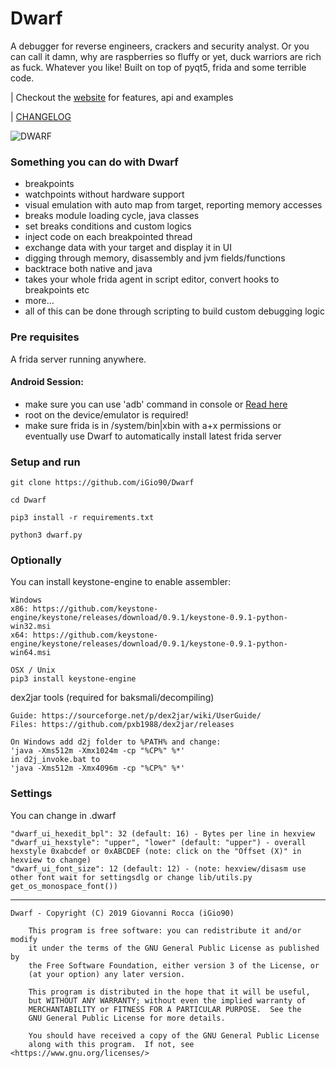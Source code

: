 # Dwarf

A debugger for reverse engineers, crackers and security analyst.
Or you can call it damn, why are raspberries so fluffy or yet, duck warriors are rich as fuck. Whatever you like!
Built on top of pyqt5, frida and some terrible code.

| Checkout the [website](https://igio90.github.io/Dwarf/) for features, api and examples

| [CHANGELOG](https://igio90.github.io/Dwarf/docs/changelog.html)

![DWARF](https://i.imgur.com/rbOwjh5.png)

### Something you can do with Dwarf
* breakpoints
* watchpoints without hardware support
* visual emulation with auto map from target, reporting memory accesses
* breaks module loading cycle, java classes
* set breaks conditions and custom logics
* inject code on each breakpointed thread
* exchange data with your target and display it in UI
* digging through memory, disassembly and jvm fields/functions
* backtrace both native and java
* takes your whole frida agent in script editor, convert hooks to breakpoints etc 
* more... 
* all of this can be done through scripting to build custom debugging logic

### Pre requisites
A frida server running anywhere.

#### Android Session:
  + make sure you can use 'adb' command in console or [Read here](https://www.xda-developers.com/adb-fastboot-any-directory-windows-linux/)
  + root on the device/emulator is required!
  + make sure frida is in /system/bin|xbin with a+x permissions or eventually use Dwarf to automatically install latest frida server 

### Setup and run

```
git clone https://github.com/iGio90/Dwarf

cd Dwarf

pip3 install -r requirements.txt

python3 dwarf.py
```

### Optionally

You can install keystone-engine to enable assembler:

```
Windows
x86: https://github.com/keystone-engine/keystone/releases/download/0.9.1/keystone-0.9.1-python-win32.msi
x64: https://github.com/keystone-engine/keystone/releases/download/0.9.1/keystone-0.9.1-python-win64.msi

OSX / Unix
pip3 install keystone-engine
```

dex2jar tools (required for baksmali/decompiling)
```
Guide: https://sourceforge.net/p/dex2jar/wiki/UserGuide/
Files: https://github.com/pxb1988/dex2jar/releases

On Windows add d2j folder to %PATH% and change:
'java -Xms512m -Xmx1024m -cp "%CP%" %*'
in d2j_invoke.bat to
'java -Xms512m -Xmx4096m -cp "%CP%" %*'
```

### Settings
You can change in .dwarf
```
"dwarf_ui_hexedit_bpl": 32 (default: 16) - Bytes per line in hexview
"dwarf_ui_hexstyle": "upper", "lower" (default: "upper") - overall hexstyle 0xabcdef or 0xABCDEF (note: click on the "Offset (X)" in hexview to change)
"dwarf_ui_font_size": 12 (default: 12) - (note: hexview/disasm use other font wait for settingsdlg or change lib/utils.py get_os_monospace_font())
```

----

```
Dwarf - Copyright (C) 2019 Giovanni Rocca (iGio90)

    This program is free software: you can redistribute it and/or modify
    it under the terms of the GNU General Public License as published by
    the Free Software Foundation, either version 3 of the License, or
    (at your option) any later version.

    This program is distributed in the hope that it will be useful,
    but WITHOUT ANY WARRANTY; without even the implied warranty of
    MERCHANTABILITY or FITNESS FOR A PARTICULAR PURPOSE.  See the
    GNU General Public License for more details.

    You should have received a copy of the GNU General Public License
    along with this program.  If not, see <https://www.gnu.org/licenses/>
```
